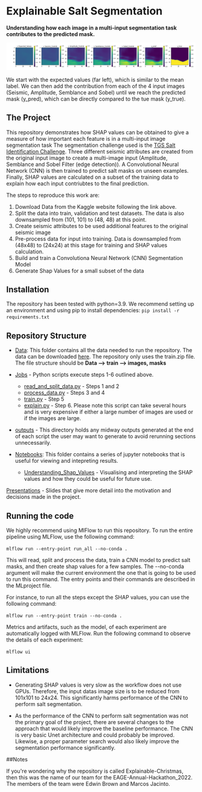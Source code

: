 # Explainable Salt Segmentation

**Understanding how each image in a multi-input segmentation task contributes to the predicted mask.**

![Additive_Channel_Contributions](Notebooks/Figures/Additive_Channel_Contributions_resized_for_readme.png)

We start with the expected values (far left), which is similar to the mean label.
We can then add the contribution from each of the 4 input images (Seismic, Amplitude, Semblance and Sobel)
until we reach the predicted mask (y_pred), which can be directly compared to the tue mask (y_true).  

## The Project
This repository demonstrates how SHAP values can be obtained to give a measure of how important each feature is in a multi-input image segmentation task
The segmentation challenge used is the [TGS Salt Identification Challenge](https://www.kaggle.com/c/tgs-salt-identification-challenge). 
Three different seismic attributes are created from the original input image to create a multi-image input (Amplitude, Semblance and Sobel Filter (edge detection)).
A Convolutional Neural Network (CNN) is then trained to predict salt masks on unseen examples. Finally, SHAP values are
calculated on a subset of the training data to explain how each input contriubtes to the final prediction. 

The steps to reproduce this work are: 

1. Download Data from the Kaggle website following the link above.
2. Split the data into train, validation and test datasets. The data is also downsampled from (101, 101) to (48, 48) at this point. 
3. Create seismic attributes to be used additional features to the original seismic image
4. Pre-process data for input into training. Data is downsampled from (48x48) to (24x24) at this stage for training and SHAP values calculation.
5. Build and train a Convolutiona Neural Network (CNN) Segmentation Model
6. Generate Shap Values for a small subset of the data

## Installation
The repository has been tested with python=3.9. We recommend setting up an environment and using pip to
install dependencies:
`pip install -r requirements.txt`

## Repository Structure

- [Data](Data): This folder contains all the data needed to run the repository. The data can be downloaded
[here](https://www.kaggle.com/competitions/tgs-salt-identification-challenge/data). The repository only uses the train.zip file. The file structure should be **Data --> train --> images, masks** 

- [Jobs](Jobs) - Python scripts execute steps 1-6 outlined above. 
  - [read_and_split_data.py](Jobs/read_and_split_data.py) - Steps 1 and 2
  - [process_data.py](Jobs/process_data.py) - Steps 3 and 4
  - [train.py](Jobs/train.py) - Step 5
  - [explain.py](Jobs/explain.py) - Step 6. Please note this script can take several hours and is very expensive if either a large number of images are used or if the images are large. 
- [outputs](outputs) - This directory holds any midway outputs generated at the end of each script the user may want
  to generate to avoid rerunning sections unnecessarily. 

- [Notebooks](Notebooks): This folder contains a series of jupyter notebooks that is useful for viewing and intepreting results. 
  - [Understanding_Shap_Values](Notebooks/Understanding_Shap_Values.ipynb) - Visualising and interpreting the SHAP values and how they could be useful for future use. 
  
[Presentations](Presentations) - Slides that give more detail into the motivation and decisions made in the project. 
  

## Running the code
We highly recommend using MlFlow to run this repository. 
To run the entire pipeline using MLFlow, use the following command:

`mlflow run --entry-point run_all --no-conda .`

This will read, split and process the data, train a CNN model to predict salt masks, and then create shap values
for a few samples. The --no-conda argument will make the current environment the one that is going to be used to run this command.
The entry points and their commands are described in the MLproject file.

For instance, to run all the steps except the SHAP values, you can use the following command:

`mlflow run --entry-point train --no-conda .`

Metrics and artifacts, such as the model, of each experiment are automatically logged with MLFlow.
Run the following command to observe the details of each experiment:

`mlflow ui`

## Limitations

- Generating SHAP values is very slow as the workflow does not use GPUs. Therefore, the input datas image size is 
to be reduced from 101x101 to 24x24. This significantly harms performance of the CNN to perform salt segmentation.


- As the performance of the CNN to perform salt segmentation was not the primary goal of the project, there are several
changes to the approach that would likely improve the baseline performance. 
The CNN is very basic Unet architecture and could probably be improved.
Likewise, a proper parameter search would also likely improve the segmentation performance significantly. 


##Notes

If you're wondering why the repository is called Explainable-Christmas, then this was the name of our team
for the EAGE-Annual-Hackathon_2022. The members of the team were Edwin Brown and Marcos Jacinto. 
